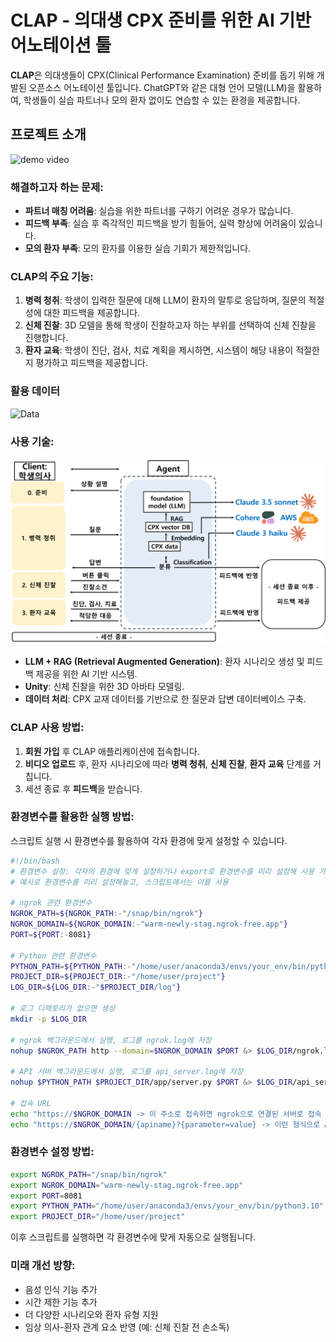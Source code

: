 
# CLAP - 의대생 CPX 준비를 위한 AI 기반 어노테이션 툴

**CLAP**은 의대생들이 CPX(Clinical Performance Examination) 준비를 돕기 위해 개발된 오픈소스 어노테이션 툴입니다. ChatGPT와 같은 대형 언어 모델(LLM)을 활용하여, 학생들이 실습 파트너나 모의 환자 없이도 연습할 수 있는 환경을 제공합니다.

## 프로젝트 소개
![demo video]("demo/demo.mp4")

### 해결하고자 하는 문제:
- **파트너 매칭 어려움**: 실습을 위한 파트너를 구하기 어려운 경우가 많습니다.
- **피드백 부족**: 실습 후 즉각적인 피드백을 받기 힘들어, 실력 향상에 어려움이 있습니다.
- **모의 환자 부족**: 모의 환자를 이용한 실습 기회가 제한적입니다.

### CLAP의 주요 기능:
1. **병력 청취**: 학생이 입력한 질문에 대해 LLM이 환자의 말투로 응답하며, 질문의 적절성에 대한 피드백을 제공합니다.
2. **신체 진찰**: 3D 모델을 통해 학생이 진찰하고자 하는 부위를 선택하여 신체 진찰을 진행합니다.
3. **환자 교육**: 학생이 진단, 검사, 치료 계획을 제시하면, 시스템이 해당 내용이 적절한지 평가하고 피드백을 제공합니다.

### 활용 데이터
![Data]("demo/data_introduce.png")

### 사용 기술:
![Architecture](demo/architecture.png)
- **LLM + RAG (Retrieval Augmented Generation)**: 환자 시나리오 생성 및 피드백 제공을 위한 AI 기반 시스템.
- **Unity**: 신체 진찰을 위한 3D 아바타 모델링.
- **데이터 처리**: CPX 교재 데이터를 기반으로 한 질문과 답변 데이터베이스 구축.

### CLAP 사용 방법:
1. **회원 가입** 후 CLAP 애플리케이션에 접속합니다.
2. **비디오 업로드** 후, 환자 시나리오에 따라 **병력 청취**, **신체 진찰**, **환자 교육** 단계를 거칩니다.
3. 세션 종료 후 **피드백**을 받습니다.

### 환경변수를 활용한 실행 방법:
스크립트 실행 시 환경변수를 활용하여 각자 환경에 맞게 설정할 수 있습니다.

```bash
#!/bin/bash
# 환경변수 설정: 각자의 환경에 맞게 설정하거나 export로 환경변수를 미리 설정해 사용 가능
# 예시로 환경변수를 미리 설정해놓고, 스크립트에서는 이를 사용

# ngrok 관련 환경변수
NGROK_PATH=${NGROK_PATH:-"/snap/bin/ngrok"}
NGROK_DOMAIN=${NGROK_DOMAIN:-"warm-newly-stag.ngrok-free.app"}
PORT=${PORT:-8081}

# Python 관련 환경변수
PYTHON_PATH=${PYTHON_PATH:-"/home/user/anaconda3/envs/your_env/bin/python3.10"}
PROJECT_DIR=${PROJECT_DIR:-"/home/user/project"}
LOG_DIR=${LOG_DIR:-"$PROJECT_DIR/log"}

# 로그 디렉토리가 없으면 생성
mkdir -p $LOG_DIR

# ngrok 백그라운드에서 실행, 로그를 ngrok.log에 저장
nohup $NGROK_PATH http --domain=$NGROK_DOMAIN $PORT &> $LOG_DIR/ngrok.log &

# API 서버 백그라운드에서 실행, 로그를 api_server.log에 저장
nohup $PYTHON_PATH $PROJECT_DIR/app/server.py $PORT &> $LOG_DIR/api_server.log &

# 접속 URL
echo "https://$NGROK_DOMAIN -> 이 주소로 접속하면 ngrok으로 연결된 서버로 접속 가능"
echo "https://$NGROK_DOMAIN/{apiname}?{parameter=value} -> 이런 형식으로 API 사용 가능"
```

### 환경변수 설정 방법:
```bash
export NGROK_PATH="/snap/bin/ngrok"
export NGROK_DOMAIN="warm-newly-stag.ngrok-free.app"
export PORT=8081
export PYTHON_PATH="/home/user/anaconda3/envs/your_env/bin/python3.10"
export PROJECT_DIR="/home/user/project"
```

이후 스크립트를 실행하면 각 환경변수에 맞게 자동으로 실행됩니다.

### 미래 개선 방향:
- 음성 인식 기능 추가
- 시간 제한 기능 추가
- 더 다양한 시나리오와 환자 유형 지원
- 임상 의사-환자 관계 요소 반영 (예: 신체 진찰 전 손소독)

